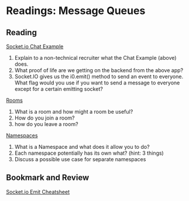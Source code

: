 Readings: Message Queues
========================

Reading
-------

[Socket.io Chat Example](https://socket.io/get-started/chat/)

1. Explain to a non-technical recruiter what the Chat Example (above) does.
2. What proof of life are we getting on the backend from the above app?
3. Socket.IO gives us the i0.emit() method to send an event to everyone. What flag would you use if you want to send a message to everyone except for a certain emitting socket?

[Rooms](https://socket.io/docs/v4/rooms)

1. What is a room and how might a room be useful?
2. How do you join a room?
3. how do you leave a room?

[Namespaces](https://socket.io/docs/v4/namespaces/)

1. What is a Namespace and what does it allow you to do?
2. Each namespace potentially has its own what? (hint: 3 things)
3. Discuss a possible use case for separate namespaces

Bookmark and Review
-------------------

[Socket.io Emit Cheatsheet](https://socket.io/docs/v4/emit-cheatsheet/)
